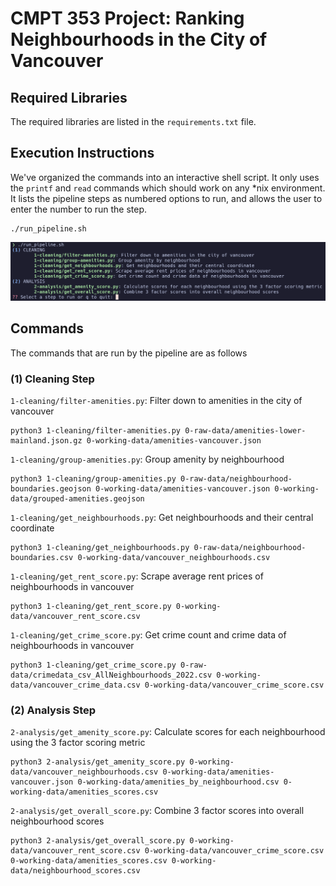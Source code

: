# CMPT 353 Project: Ranking Neighbourhoods in the City of Vancouver

## Required Libraries 

The required libraries are listed in the `requirements.txt` file.

## Execution Instructions

We've organized the commands into an interactive shell script. It only uses
the `printf` and `read` commands which should work on any \*nix environment.
It lists the pipeline steps as numbered options to run, and allows the user to 
enter the number to run the step.

```
./run_pipeline.sh
```

![Example script interface](./pipeline_ui.png)

## Commands

The commands that are run by the pipeline are as follows

### (1) Cleaning Step

`1-cleaning/filter-amenities.py`: Filter down to amenities in the city of vancouver

```
python3 1-cleaning/filter-amenities.py 0-raw-data/amenities-lower-mainland.json.gz 0-working-data/amenities-vancouver.json
```

`1-cleaning/group-amenities.py`: Group amenity by neighbourhood

```
python3 1-cleaning/group-amenities.py 0-raw-data/neighbourhood-boundaries.geojson 0-working-data/amenities-vancouver.json 0-working-data/grouped-amenities.geojson
```

`1-cleaning/get_neighbourhoods.py`: Get neighbourhoods and their central coordinate

```
python3 1-cleaning/get_neighbourhoods.py 0-raw-data/neighbourhood-boundaries.csv 0-working-data/vancouver_neighbourhoods.csv
```

`1-cleaning/get_rent_score.py`: Scrape average rent prices of neighbourhoods in vancouver

```
python3 1-cleaning/get_rent_score.py 0-working-data/vancouver_rent_score.csv
```

`1-cleaning/get_crime_score.py`: Get crime count and crime data of neighbourhoods in vancouver

```
python3 1-cleaning/get_crime_score.py 0-raw-data/crimedata_csv_AllNeighbourhoods_2022.csv 0-working-data/vancouver_crime_data.csv 0-working-data/vancouver_crime_score.csv
```

### (2) Analysis Step

`2-analysis/get_amenity_score.py`: Calculate scores for each neighbourhood using the 3 factor scoring metric

```
python3 2-analysis/get_amenity_score.py 0-working-data/vancouver_neighbourhoods.csv 0-working-data/amenities-vancouver.json 0-working-data/amenities_by_neighbourhood.csv 0-working-data/amenities_scores.csv
```

`2-analysis/get_overall_score.py`: Combine 3 factor scores into overall neighbourhood scores

```
python3 2-analysis/get_overall_score.py 0-working-data/vancouver_rent_score.csv 0-working-data/vancouver_crime_score.csv 0-working-data/amenities_scores.csv 0-working-data/neighbourhood_scores.csv
```
